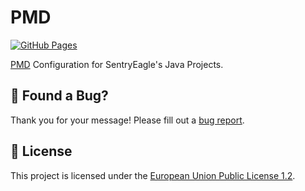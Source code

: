 # PMD

[![GitHub Pages](../../actions/workflows/github-pages.yml/badge.svg)](../../actions/workflows/github-pages.yml)

[PMD](https://pmd.github.io) Configuration for SentryEagle's Java Projects. 

## 🐛 Found a Bug?

Thank you for your message! Please fill out a [bug report](../../issues/new?assignees=&labels=&template=bug_report.md&title=).

## 📖 License

This project is licensed under the [European Union Public License 1.2](https://choosealicense.com/licenses/eupl-1.2/).